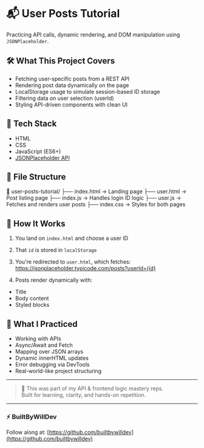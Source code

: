 # 📬 User Posts Tutorial

Practicing API calls, dynamic rendering, and DOM manipulation using `JSONPlaceholder`.

## 🛠️ What This Project Covers

- Fetching user-specific posts from a REST API
- Rendering post data dynamically on the page
- LocalStorage usage to simulate session-based ID storage
- Filtering data on user selection (userId)
- Styling API-driven components with clean UI

## 🧪 Tech Stack

- HTML
- CSS
- JavaScript (ES6+)
- [JSONPlaceholder API](https://jsonplaceholder.typicode.com)

## 📁 File Structure

📂 user-posts-tutorial/
├── index.html → Landing page
├── user.html → Post listing page
├── index.js → Handles login ID logic
├── user.js → Fetches and renders user posts
├── index.css → Styles for both pages


## 🚀 How It Works

1. You land on `index.html` and choose a user ID
2. That `id` is stored in `localStorage`
3. You're redirected to `user.html`, which fetches:
https://jsonplaceholder.typicode.com/posts?userId={id}

 4. Posts render dynamically with:
- Title
- Body content
- Styled blocks

## 🧠 What I Practiced

- Working with APIs
- Async/Await and Fetch
- Mapping over JSON arrays
- Dynamic innerHTML updates
- Error debugging via DevTools
- Real-world-like project structuring

---

> 🔄 This was part of my API & frontend logic mastery reps.  
> Built for learning, clarity, and hands-on repetition.

---

### ⚡ BuiltByWillDev  
Follow along at: [https://github.com/builtbywilldev](https://github.com/builtbywilldev)

